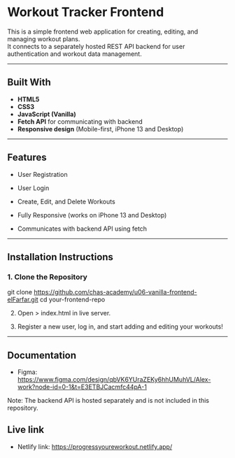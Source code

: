 # Workout Tracker Frontend

This is a simple frontend web application for creating, editing, and managing workout plans.  
It connects to a separately hosted REST API backend for user authentication and workout data management.

---

##  Built With
- **HTML5**
- **CSS3**
- **JavaScript (Vanilla)**  
- **Fetch API** for communicating with backend
- **Responsive design** (Mobile-first, iPhone 13 and Desktop)
  
---

## Features
- User Registration

- User Login

- Create, Edit, and Delete Workouts

- Fully Responsive (works on iPhone 13 and Desktop)

- Communicates with backend API using fetch

---

## Installation Instructions

### 1. Clone the Repository
git clone https://github.com/chas-academy/u06-vanilla-frontend-elFarfar.git
cd your-frontend-repo

2. Open > index.html in live server.

3. Register a new user, log in, and start adding and editing your workouts!

---

## Documentation

- Figma: https://www.figma.com/design/qbVK6YUraZEKy6hhUMuhVL/Alex-work?node-id=0-1&t=E3ETBJCacmfc44pA-1

Note: The backend API is hosted separately and is not included in this repository.

## Live link

- Netlify link: https://progressyoureworkout.netlify.app/


